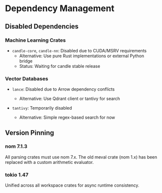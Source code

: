 # Dependency Management

## Disabled Dependencies

### Machine Learning Crates
- `candle-core`, `candle-nn`: Disabled due to CUDA/MSRV requirements
  - Alternative: Use pure Rust implementations or external Python bridge
  - Status: Waiting for candle stable release
  
### Vector Databases
- `lance`: Disabled due to Arrow dependency conflicts
  - Alternative: Use Qdrant client or tantivy for search
  
- `tantivy`: Temporarily disabled
  - Alternative: Simple regex-based search for now

## Version Pinning

### nom 7.1.3
All parsing crates must use nom 7.x. The old meval crate (nom 1.x) has been replaced
with a custom arithmetic evaluator.

### tokio 1.47
Unified across all workspace crates for async runtime consistency.

